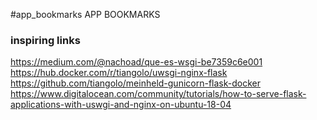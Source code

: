 #app_bookmarks
APP BOOKMARKS

### inspiring links
https://medium.com/@nachoad/que-es-wsgi-be7359c6e001
https://hub.docker.com/r/tiangolo/uwsgi-nginx-flask
https://github.com/tiangolo/meinheld-gunicorn-flask-docker
https://www.digitalocean.com/community/tutorials/how-to-serve-flask-applications-with-uswgi-and-nginx-on-ubuntu-18-04